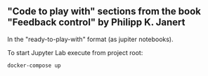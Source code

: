## "Code to play with" sections from the book "Feedback control" by Philipp K. Janert

In the "ready-to-play-with" format (as jupiter notebooks).

To start Jupyter Lab execute from project root:
```shell
docker-compose up
```
